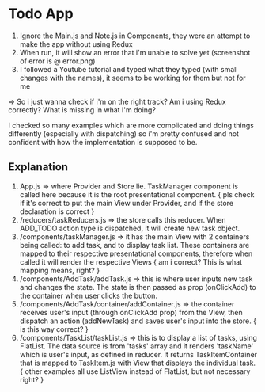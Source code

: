 # Todo App


1. Ignore the Main.js and Note.js in Components, they were an attempt to make the app without using Redux
2. When run, it will show an error that i'm unable to solve yet (screenshot of error is @ error.png)
3. I followed a Youtube tutorial and typed what they typed (with small changes with the names), it seems to be working for them but not for me

=> So i just wanna check if i'm on the right track? Am i using Redux correctly? What is missing in what I'm doing?

I checked so many examples which are more complicated and doing things differently (especially with dispatching) so i'm pretty confused and not confident with how the implementation is supposed to be.


## Explanation

1. App.js => where Provider and Store lie. TaskManager component is called here because it is the root presentational component. { pls check if it's correct to put the main View under Provider, and if the store declaration is correct }
2. /reducers/taskReducers.js => the store calls this reducer. When ADD_TODO action type is dispatched, it will create new task object.
3. /components/taskManager.js => it has the main View with 2 containers being called: to add task, and to display task list. These containers are mapped to their respective presentational components, therefore when called it will render the respective Views { am i correct? This is what mapping means, right? }
4. /components/AddTask/addTask.js => this is where user inputs new task and changes the state. The state is then passed as prop (onClickAdd) to the container when user clicks the button.
5. /components/AddTask/container/addContainer.js => the container receives user's input (through onClickAdd prop) from the View, then dispatch an action (addNewTask) and saves user's input into the store. { is this way correct? }
6. /components/TaskList/taskList.js => this is to display a list of tasks, using FlatList. The data source is from 'tasks' array and it renders 'taskName' which is user's input, as defined in reducer. It returns TaskItemContainer that is mapped to TaskItem.js with View that displays the individual task. { other examples all use ListView instead of FlatList, but not necessary right? }

